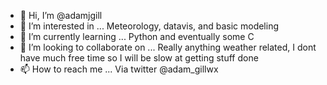 - 👋 Hi, I’m @adamjgill
- 👀 I’m interested in ... Meteorology, datavis, and basic modeling
- 🌱 I’m currently learning ... Python and eventually some C
- 💞️ I’m looking to collaborate on ... Really anything weather related, I dont have much free time so I will be slow at getting stuff done 
- 📫 How to reach me ... Via twitter @adam_gillwx

<!---
adamjgill/adamjgill is a ✨ special ✨ repository because its `README.md` (this file) appears on your GitHub profile.
You can click the Preview link to take a look at your changes.
--->
